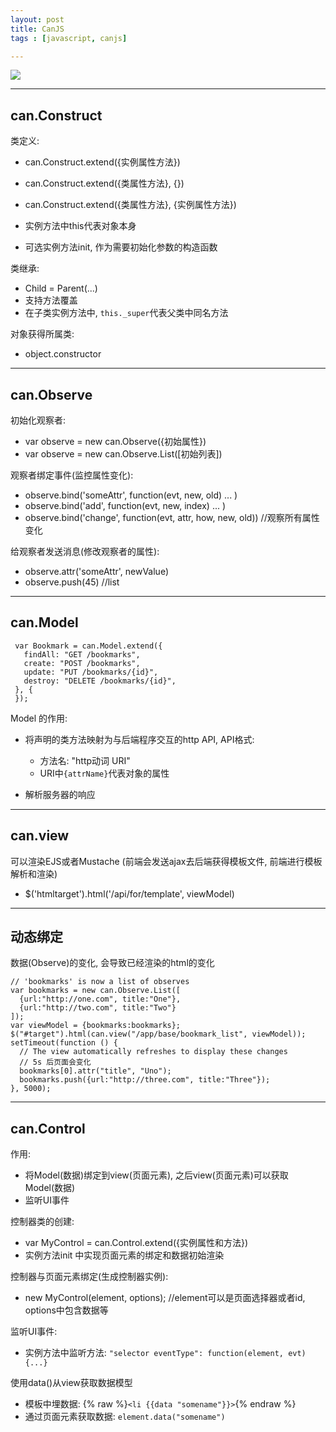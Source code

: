 ```yaml
---
layout: post
title: CanJS
tags : [javascript, canjs]

---
```


<img src="/assets/images/canjs/class.png" />

---


## can.Construct

类定义:

* can.Construct.extend({实例属性方法})
* can.Construct.extend({类属性方法}, {})
* can.Construct.extend({类属性方法}, {实例属性方法})

* 实例方法中this代表对象本身
* 可选实例方法init, 作为需要初始化参数的构造函数


类继承:

* Child = Parent(...)
* 支持方法覆盖
* 在子类实例方法中, `this._super`代表父类中同名方法

对象获得所属类:

* object.constructor

---

## can.Observe

初始化观察者:

* var observe = new can.Observe({初始属性})
* var observe = new can.Observe.List([初始列表])

观察者绑定事件(监控属性变化):

* observe.bind('someAttr', function(evt, new, old) ... )
* observe.bind('add', function(evt, new, index) ... )
* observe.bind('change', function(evt, attr, how, new, old)) //观察所有属性变化

给观察者发送消息(修改观察者的属性):

* observe.attr('someAttr', newValue)
* observe.push(45) //list

---

## can.Model

     var Bookmark = can.Model.extend({
       findAll: "GET /bookmarks",
       create: "POST /bookmarks",
       update: "PUT /bookmarks/{id}",
       destroy: "DELETE /bookmarks/{id}",
     }, {
     });


Model 的作用:

* 将声明的类方法映射为与后端程序交互的http API, API格式:

    * 方法名: "http动词 URI"
    * URI中`{attrName}`代表对象的属性

* 解析服务器的响应

----

## can.view

可以渲染EJS或者Mustache (前端会发送ajax去后端获得模板文件, 前端进行模板解析和渲染)

* $('htmltarget').html('/api/for/template', viewModel)


---

## 动态绑定

数据(Observe)的变化, 会导致已经渲染的html的变化

    // 'bookmarks' is now a list of observes
    var bookmarks = new can.Observe.List([
      {url:"http://one.com", title:"One"},
      {url:"http://two.com", title:"Two"}
    ]);
    var viewModel = {bookmarks:bookmarks};
    $("#target").html(can.view("/app/base/bookmark_list", viewModel));
    setTimeout(function () {
      // The view automatically refreshes to display these changes
      // 5s 后页面会变化
      bookmarks[0].attr("title", "Uno");
      bookmarks.push({url:"http://three.com", title:"Three"});
    }, 5000);

---

## can.Control

作用:

* 将Model(数据)绑定到view(页面元素), 之后view(页面元素)可以获取Model(数据)
* 监听UI事件

控制器类的创建:

* var MyControl = can.Control.extend({实例属性和方法})
* 实例方法init 中实现页面元素的绑定和数据初始渲染

控制器与页面元素绑定(生成控制器实例):

* new MyControl(element, options); //element可以是页面选择器或者id, options中包含数据等

监听UI事件:

* 实例方法中监听方法: `"selector eventType": function(element, evt) {...}`

使用data()从view获取数据模型

* 模板中埋数据: {% raw %}`<li {{data "somename"}}>`{% endraw %}
* 通过页面元素获取数据: `element.data("somename")`



